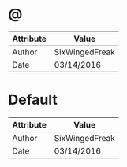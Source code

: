 # @
| Attribute | Value |
| ---  | ---     |
| Author | SixWingedFreak |
| Date | 03/14/2016 |
# Default
| Attribute | Value |
| ---  | ---     |
| Author | SixWingedFreak |
| Date | 03/14/2016 |
